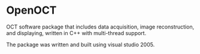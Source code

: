 # OpenOCT
OCT software package that includes data acquisition, image reconstruction, and displaying, written in C++ with multi-thread support.

The package was written and built using visual studio 2005.
